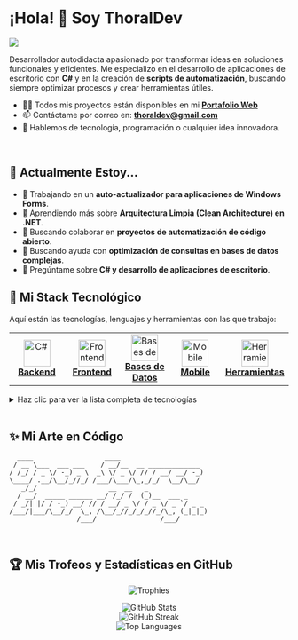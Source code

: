 # ¡Hola! 👋 Soy ThoralDev

<a href="https://github.com/thoraldev/github-profile-views-counter">
    <img src="https://komarev.com/ghpvc/?username=thoraldev&style=for-the-badge&color=blueviolet">
</a>

Desarrollador autodidacta apasionado por transformar ideas en soluciones funcionales y eficientes. Me especializo en el desarrollo de aplicaciones de escritorio con **C#** y en la creación de **scripts de automatización**, buscando siempre optimizar procesos y crear herramientas útiles.

- 👨‍💻 Todos mis proyectos están disponibles en mi **[Portafolio Web](https://www.thoraldev.github.io)**
- 📫 Contáctame por correo en: **thoraldev@gmail.com**
- 💬 Hablemos de tecnología, programación o cualquier idea innovadora.

<br>

## 🌱 Actualmente Estoy...

- 🔭 Trabajando en un **auto-actualizador para aplicaciones de Windows Forms**.
- 🌱 Aprendiendo más sobre **Arquitectura Limpia (Clean Architecture) en .NET**.
- 👯 Buscando colaborar en **proyectos de automatización de código abierto**.
- 🤔 Buscando ayuda con **optimización de consultas en bases de datos complejas**.
- 💬 Pregúntame sobre **C# y desarrollo de aplicaciones de escritorio**.
  
## 🚀 Mi Stack Tecnológico

Aquí están las tecnologías, lenguajes y herramientas con las que trabajo:

<table>
  <tr>
    <td align="center" width="96">
      <a href="#-backend">
        <img src="https://skillicons.dev/icons?i=cs" width="48" height="48" alt="C#" /><br>
        <b>Backend</b>
      </a>
    </td>
    <td align="center" width="96">
      <a href="#-frontend">
        <img src="https://skillicons.dev/icons?i=html,css,js" width="48" height="48" alt="Frontend" /><br>
        <b>Frontend</b>
      </a>
    </td>
    <td align="center" width="96">
      <a href="#-bases-de-datos">
        <img src="https://skillicons.dev/icons?i=mysql,postgres" width="48" height="48" alt="Bases de Datos" /><br>
        <b>Bases de Datos</b>
      </a>
    </td>
    <td align="center" width="96">
      <a href="#-mobile">
        <img src="https://skillicons.dev/icons?i=flutter,dart" width="48" height="48" alt="Mobile" /><br>
        <b>Mobile</b>
      </a>
    </td>
    <td align="center" width="96">
      <a href="#-herramientas-y-devops">
        <img src="https://skillicons.dev/icons?i=git,docker,linux" width="48" height="48" alt="Herramientas" /><br>
        <b>Herramientas</b>
      </a>
    </td>
  </tr>
</table>

<details>
<summary>Haz clic para ver la lista completa de tecnologías</summary>

### 💻 Backend
<p>
  <img src="https://skillicons.dev/icons?i=cs" alt="C#" title="C#" height="40"/>&nbsp;
  <img src="https://skillicons.dev/icons?i=dotnet" alt=".NET" title=".NET" height="40"/>&nbsp;
  <img src="https://skillicons.dev/icons?i=nodejs" alt="Node.js" title="Node.js" height="40"/>&nbsp;
  <img src="https://skillicons.dev/icons?i=django" alt="Django" title="Django" height="40"/>&nbsp;
  <img src="https://skillicons.dev/icons?i=laravel" alt="Laravel" title="Laravel" height="40"/>&nbsp;
  <img src="https://cdn.jsdelivr.net/gh/devicons/devicon/icons/php/php-original.svg" alt="PHP" title="PHP" height="40"/>&nbsp;
  <img src="https://cdn.jsdelivr.net/gh/devicons/devicon/icons/python/python-original.svg" alt="Python" title="Python" height="40"/>&nbsp;
  <img src="https://skillicons.dev/icons?i=c" alt="C" title="C" height="40"/>&nbsp;
  <img src="https://skillicons.dev/icons?i=cpp" alt="C++" title="C++" height="40"/>&nbsp;
</p>

### 🌐 Frontend
<p>
  <img src="https://skillicons.dev/icons?i=html" alt="HTML" title="HTML" height="40"/>&nbsp;
  <img src="https://skillicons.dev/icons?i=css" alt="CSS" title="CSS" height="40"/>&nbsp;
  <img src="https://skillicons.dev/icons?i=js" alt="JavaScript" title="JavaScript" height="40"/>&nbsp;
  <img src="https://skillicons.dev/icons?i=ts" alt="TypeScript" title="TypeScript" height="40"/>&nbsp;
  <img src="https://skillicons.dev/icons?i=react" alt="React" title="React" height="40"/>&nbsp;
  <img src="https://skillicons.dev/icons?i=vue" alt="Vue.js" title="Vue.js" height="40"/>&nbsp;
  <img src="https://skillicons.dev/icons?i=nextjs" alt="Next.js" title="Next.js" height="40"/>&nbsp;
  <img src="https://skillicons.dev/icons?i=bootstrap" alt="Bootstrap" title="Bootstrap" height="40"/>&nbsp;
  <img src="https://skillicons.dev/icons?i=tailwind" alt="Tailwind CSS" title="Tailwind CSS" height="40"/>&nbsp;
</p>

### 🗃️ Bases de Datos
<p>
  <img src="https://skillicons.dev/icons?i=mysql" alt="MySQL" title="MySQL" height="40"/>&nbsp;
  <img src="https://cdn.jsdelivr.net/gh/devicons/devicon/icons/mysql/mysql-original-wordmark.svg" alt="MariaDB" title="MariaDB" height="40"/>&nbsp;
  <img src="https://skillicons.dev/icons?i=postgres" alt="PostgreSQL" title="PostgreSQL" height="40"/>&nbsp;
  <img src="https://skillicons.dev/icons?i=mongodb" alt="MongoDB" title="MongoDB" height="40"/>&nbsp;
  <img src="https://skillicons.dev/icons?i=firebase" alt="Firebase" title="Firebase" height="40"/>&nbsp;
</p>

### 📱 Mobile
<p>
  <img src="https://skillicons.dev/icons?i=flutter" alt="Flutter" title="Flutter" height="40"/>&nbsp;
  <img src="https://skillicons.dev/icons?i=dart" alt="Dart" title="Dart" height="40"/>&nbsp;
</p>

### 🛠️ Herramientas y DevOps
<p>
  <img src="https://skillicons.dev/icons?i=git" alt="Git" title="Git" height="40"/>&nbsp;
  <img src="https://skillicons.dev/icons?i=docker" alt="Docker" title="Docker" height="40"/>&nbsp;
  <img src="https://skillicons.dev/icons?i=linux" alt="Linux" title="Linux" height="40"/>&nbsp;
  <img src="https://skillicons.dev/icons?i=bash" alt="Bash" title="Bash" height="40"/>&nbsp;
  <img src="https://skillicons.dev/icons?i=figma" alt="Figma" title="Figma" height="40"/>&nbsp;
  <img src="https://skillicons.dev/icons?i=blender" alt="Blender" title="Blender" height="40"/>&nbsp;
  <img src="https://skillicons.dev/icons?i=electron" alt="Electron" title="Electron" height="40"/>&nbsp;
  <img src="https://skillicons.dev/icons?i=qt" alt="Qt" title="Qt" height="40"/>&nbsp;
  <img src="https://skillicons.dev/icons?i=arduino" alt="Arduino" title="Arduino" height="40"/>&nbsp;
</p>
</details>

<br>

## ✨ Mi Arte en Código
```
  ____                  ____                      
 / __ \___  ___ ___    / __/__  __ _____________  
/ /_/ / _ \/ -_) _ \  _\ \/ _ \/ // / __/ __/ -_) 
\____/ .__/\__/_//_/ /___/\___/\_,_/_/  \__/\__/  
   _/_/                  __  __   _               
  / __/  _____ ______ __/ /_/ /  (_)__  ___ _     
 / _/| |/ / -_) __/ // / __/ _ \/ / _ \/ _ `/ _ _ 
/___/|___/\__/_/  \_, /\__/_//_/_/_//_/\_, (_|_|_)
                 /___/                /___/       
```

<br>

## 🏆 Mis Trofeos y Estadísticas en GitHub

<p align="center">
  <img src="https://github-profile-trophy.vercel.app/?username=thoraldev&theme=radical&no-frame=false&no-bg=false&margin-w=4" alt="Trophies">
</p>

<p align="center">
  <img src="https://github-readme-stats.vercel.app/api?username=thoraldev&theme=monokai&hide_border=false&include_all_commits=true&count_private=true&show_icons=true" alt="GitHub Stats">
  <br>
  <img src="https://nirzak-streak-stats.vercel.app/?user=thoraldev&theme=monokai&hide_border=false" alt="GitHub Streak">
  <br>
  <img src="https://github-readme-stats.vercel.app/api/top-langs/?username=thoraldev&theme=monokai&hide_border=false&include_all_commits=true&count_private=true&layout=compact" alt="Top Languages">
</p>
